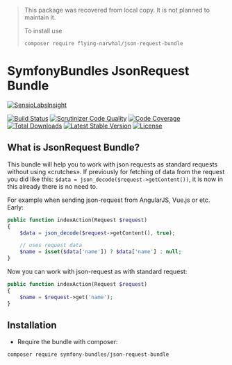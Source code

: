 > This package was recovered from local copy. It is not planned to maintain it.
> 
> To install use
> ```
> composer require flying-narwhal/json-request-bundle
> ```

SymfonyBundles JsonRequest Bundle
=================================

[![SensioLabsInsight][sensiolabs-insight-image]][sensiolabs-insight-link]

[![Build Status][testing-image]][testing-link]
[![Scrutinizer Code Quality][scrutinizer-code-quality-image]][scrutinizer-code-quality-link]
[![Code Coverage][code-coverage-image]][code-coverage-link]
[![Total Downloads][downloads-image]][package-link]
[![Latest Stable Version][stable-image]][package-link]
[![License][license-image]][license-link]

What is JsonRequest Bundle?
---------------------------
This bundle will help you to work with json requests as standard requests without using «crutches».
If previously for fetching of data from the request you did like this:
`$data = json_decode($request->getContent())`,
it is now in this already there is no need to.

For example when sending json-request from AngularJS, Vue.js or etc.
Early:
``` php
public function indexAction(Request $request)
{
    $data = json_decode($request->getContent(), true);

    // uses request data
    $name = isset($data['name']) ? $data['name'] : null;
}
```

Now you can work with json-request as with standard request:
``` php
public function indexAction(Request $request)
{
    $name = $request->get('name');
}
```

Installation
------------
* Require the bundle with composer:

``` bash
composer require symfony-bundles/json-request-bundle
```

[package-link]: https://packagist.org/packages/flying-narwhal/json-request-bundle
[license-link]: https://github.com/symfony-bundles/json-request-bundle/blob/master/LICENSE
[license-image]: https://poser.pugx.org/symfony-bundles/json-request-bundle/license
[testing-link]: https://travis-ci.org/symfony-bundles/json-request-bundle
[testing-image]: https://travis-ci.org/symfony-bundles/json-request-bundle.svg?branch=master
[stable-image]: https://poser.pugx.org/symfony-bundles/json-request-bundle/v/stable
[downloads-image]: https://poser.pugx.org/symfony-bundles/json-request-bundle/downloads
[sensiolabs-insight-link]: https://insight.sensiolabs.com/projects/dea68633-2368-4e12-a516-89157d2c6b07
[sensiolabs-insight-image]: https://insight.sensiolabs.com/projects/dea68633-2368-4e12-a516-89157d2c6b07/big.png
[code-coverage-link]: https://scrutinizer-ci.com/g/symfony-bundles/json-request-bundle/?branch=master
[code-coverage-image]: https://scrutinizer-ci.com/g/symfony-bundles/json-request-bundle/badges/coverage.png?b=master
[scrutinizer-code-quality-link]: https://scrutinizer-ci.com/g/symfony-bundles/json-request-bundle/?branch=master
[scrutinizer-code-quality-image]: https://scrutinizer-ci.com/g/symfony-bundles/json-request-bundle/badges/quality-score.png?b=master
